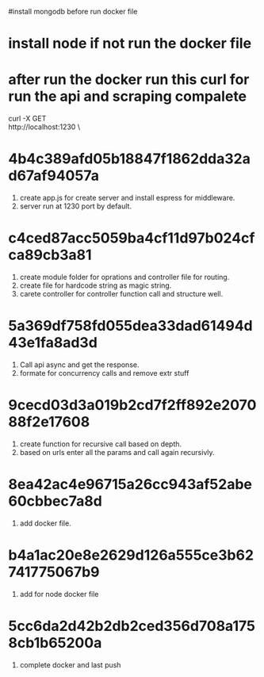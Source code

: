 #install mongodb before run docker file

# install node if not run the docker file

# after run the docker run this curl for run the api and scraping compalete

curl -X GET \
 http://localhost:1230 \

# 4b4c389afd05b18847f1862dda32ad67af94057a

1. create app.js for create server and install espress for middleware.
2. server run at 1230 port by default.

# c4ced87acc5059ba4cf11d97b024cfca89cb3a81

1. create module folder for oprations and controller file for routing.
2. create file for hardcode string as magic string.
3. carete controller for controller function call and structure well.

# 5a369df758fd055dea33dad61494d43e1fa8ad3d

1. Call api async and get the response.
2. formate for concurrency calls and remove extr stuff

# 9cecd03d3a019b2cd7f2ff892e207088f2e17608

1. create function for recursive call based on depth.
2. based on urls enter all the params and call again recursivly.

# 8ea42ac4e96715a26cc943af52abe60cbbec7a8d

1. add docker file.

# b4a1ac20e8e2629d126a555ce3b62741775067b9

1.  add for node docker file

# 5cc6da2d42b2db2ced356d708a1758cb1b65200a

1. complete docker and last push
